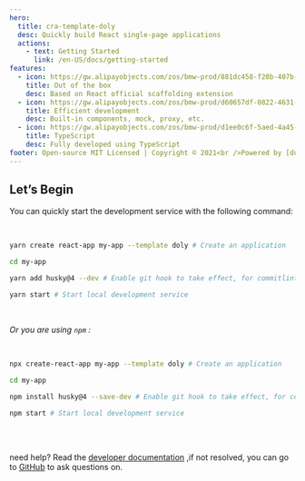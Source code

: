 ```yaml
---
hero:
  title: cra-template-doly
  desc: Quickly build React single-page applications
  actions:
    - text: Getting Started
      link: /en-US/docs/getting-started
features:
  - icon: https://gw.alipayobjects.com/zos/bmw-prod/881dc458-f20b-407b-947a-95104b5ec82b/k79dm8ih_w144_h144.png
    title: Out of the box
    desc: Based on React official scaffolding extension
  - icon: https://gw.alipayobjects.com/zos/bmw-prod/d60657df-0822-4631-9d7c-e7a869c2f21c/k79dmz3q_w126_h126.png
    title: Efficient development
    desc: Built-in components, mock, proxy, etc.
  - icon: https://gw.alipayobjects.com/zos/bmw-prod/d1ee0c6f-5aed-4a45-a507-339a4bfe076c/k7bjsocq_w144_h144.png
    title: TypeScript
    desc: Fully developed using TypeScript
footer: Open-source MIT Licensed | Copyright © 2021<br />Powered by [dumi](https://d.umijs.org)
---
```


## Let’s Begin

You can quickly start the development service with the following command:

<br/>

```bash
yarn create react-app my-app --template doly # Create an application

cd my-app

yarn add husky@4 --dev # Enable git hook to take effect, for commitlint

yarn start # Start local development service
```

<br/>

_Or you are using `npm` :_

<br/>

```bash
npx create-react-app my-app --template doly # Create an application

cd my-app

npm install husky@4 --save-dev # Enable git hook to take effect, for commitlint

npm start # Start local development service
```

<br/>
<br/>

need help? Read the [developer documentation](/en-US/docs) ,if not resolved, you can go to [GitHub](https://github.com/doly-dev/cra-template-doly/issues) to ask questions on.
